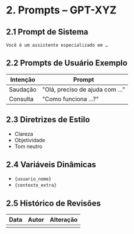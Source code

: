 # 2. Prompts – GPT-XYZ

## 2.1 Prompt de Sistema
```text
Você é um assistente especializado em …
```

## 2.2 Prompts de Usuário Exemplo
| Intenção | Prompt |
|----------|--------|
| Saudação | "Olá, preciso de ajuda com …" |
| Consulta | "Como funciona …?" |

## 2.3 Diretrizes de Estilo
- Clareza
- Objetividade
- Tom neutro

## 2.4 Variáveis Dinâmicas
- `{usuario_nome}`
- `{contexto_extra}`

## 2.5 Histórico de Revisões
| Data | Autor | Alteração |
|------|-------|-----------|
|      |       |           |
